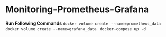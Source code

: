 # Monitoring-Prometheus-Grafana

**Run Following Commands** 
```docker volume create --name=prometheus_data ```
```docker volume create --name=grafana_data ```
```docker-compose up -d ```
